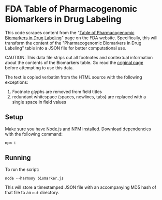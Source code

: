 # FDA Table of Pharmacogenomic Biomarkers in Drug Labeling

This code scrapes content from the "[Table of Pharmacogenomic Biomarkers in Drug Labeling](https://www.fda.gov/drugs/science-research-drugs/table-pharmacogenomic-biomarkers-drug-labeling)" page on the FDA website. Specifically, this will transform the content of the "Pharmacogenomic Biomarkers in Drug Labeling" table into a JSON file for better computational use.

CAUTION: This data file strips out all footnotes and contextual information about the contents of the Biomarkers table. Go read the [original page](https://www.fda.gov/drugs/science-research-drugs/table-pharmacogenomic-biomarkers-drug-labeling) before attempting to use this data.

The text is copied verbatim from the HTML source with the following exceptions:

1. Footnote glyphs are removed from field titles
2. redundant whitespace (spaces, newlines, tabs) are replaced with a single space in field values

## Setup

Make sure you have [Node.js](https://nodejs.org/en/) and [NPM](https://www.npmjs.com) installed. Download dependencies with the following command:

```shell script
npm i
```


## Running

To run the script:

```shell script
node --harmony biomarker.js
```

This will store a timestamped JSON file with an accompanying MD5 hash of that file to an `out` directory.
 
